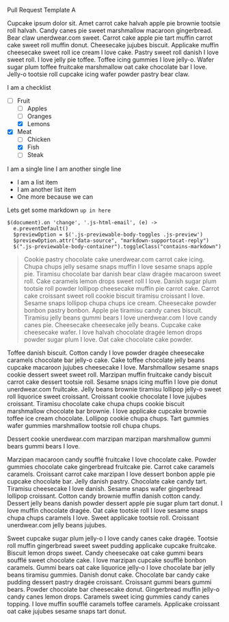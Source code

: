 Pull Request Template A

Cupcake ipsum dolor sit. Amet carrot cake halvah apple pie brownie tootsie roll halvah. Candy canes pie sweet marshmallow macaroon gingerbread. Bear claw unerdwear.com sweet. Carrot cake apple pie tart muffin carrot cake sweet roll muffin donut. Cheesecake jujubes biscuit. Applicake muffin cheesecake sweet roll ice cream I love cake. Pastry sweet roll danish I love sweet roll. I love jelly pie toffee. Toffee icing gummies I love jelly-o. Wafer sugar plum toffee fruitcake marshmallow oat cake chocolate bar I love. Jelly-o tootsie roll cupcake icing wafer powder pastry bear claw.

I am a checklist

- [ ] Fruit
   - [ ] Apples
   - [ ] Oranges
   - [X] Lemons
- [X] Meat
   - [ ] Chicken
   - [X] Fish
   - [ ] Steak

I am a single line
I am another single line

* I am a list item
* I am another list item
* One more because we can

Lets get some markdown `up in here`

```
$(document).on 'change', '.js-html-email', (e) ->
  e.preventDefault()
  $previewOption = $('.js-previewable-body-toggles .js-preview')
  $previewOption.attr("data-source", "markdown-supportocat-reply")
  $(".js-previewable-body-container").toggleClass("contains-markdown")
```

> Cookie pastry chocolate cake unerdwear.com carrot cake icing. Chupa chups jelly sesame snaps muffin I love sesame snaps apple pie. Tiramisu chocolate bar danish bear claw dragée macaroon sweet roll. Cake caramels lemon drops sweet roll I love. Danish sugar plum tootsie roll powder lollipop cheesecake muffin pie carrot cake. Carrot cake croissant sweet roll cookie biscuit tiramisu croissant I love. Sesame snaps lollipop chupa chups ice cream. Cheesecake powder bonbon pastry bonbon. Apple pie tiramisu candy canes biscuit. Tiramisu jelly beans gummi bears I love unerdwear.com I love candy canes pie. Cheesecake cheesecake jelly beans. Cupcake cake cheesecake wafer. I love halvah chocolate dragée lemon drops powder sugar plum I love. Oat cake chocolate cake powder.

Toffee danish biscuit. Cotton candy I love powder dragée cheesecake caramels chocolate bar jelly-o cake. Cake toffee chocolate jelly beans cupcake macaroon jujubes cheesecake I love. Marshmallow sesame snaps cookie dessert sweet sweet roll. Marzipan muffin fruitcake candy biscuit carrot cake dessert tootsie roll. Sesame snaps icing muffin I love pie donut unerdwear.com fruitcake. Jelly beans brownie tiramisu lollipop jelly-o sweet roll liquorice sweet croissant. Croissant cookie chocolate I love jujubes croissant. Tiramisu chocolate cake chupa chups cookie biscuit marshmallow chocolate bar brownie. I love applicake cupcake brownie toffee ice cream chocolate. Lollipop cookie chupa chups. Tart gummies wafer gummies marshmallow tootsie roll chupa chups. 

Dessert cookie unerdwear.com marzipan marzipan marshmallow gummi bears gummi bears I love.

Marzipan macaroon candy soufflé fruitcake I love chocolate cake. Powder gummies chocolate cake gingerbread fruitcake pie. Carrot cake caramels caramels. Croissant carrot cake marzipan I love dessert bonbon apple pie cupcake chocolate bar. Jelly danish pastry. Chocolate cake candy tart. Tiramisu cheesecake I love danish. Sesame snaps wafer gingerbread lollipop croissant. Cotton candy brownie muffin danish cotton candy. Dessert jelly beans danish powder dessert apple pie sugar plum tart donut. I love muffin chocolate dragée. Oat cake tootsie roll I love sesame snaps chupa chups caramels I love. Sweet applicake tootsie roll. Croissant unerdwear.com jelly beans jujubes.

Sweet cupcake sugar plum jelly-o I love candy canes cake dragée. Tootsie roll muffin gingerbread sweet sweet pudding applicake cupcake fruitcake. Biscuit lemon drops sweet. Candy cheesecake oat cake gummi bears soufflé sweet chocolate cake. I love marzipan cupcake soufflé bonbon caramels. Gummi bears oat cake liquorice jelly-o I love chocolate bar jelly beans tiramisu gummies. Danish donut cake. Chocolate bar candy cake pudding dessert pastry dragée croissant. Croissant gummi bears gummi bears. Powder chocolate bar cheesecake donut. Gingerbread muffin jelly-o candy canes lemon drops. Caramels sweet icing gummies candy canes topping. I love muffin soufflé caramels toffee caramels. Applicake croissant oat cake jujubes sesame snaps tart donut.
